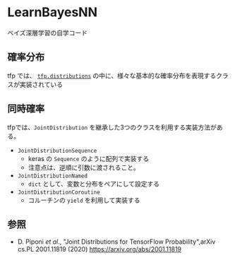 # LearnBayesNN
ベイズ深層学習の自学コード

## 確率分布
tfp では、 [`tfp.distributions`](https://www.tensorflow.org/probability/api_docs/python/tfp/distributions) の中に、様々な基本的な確率分布を表現するクラスが実装されている



## 同時確率
tfpでは、`JointDistribution` を継承した3つのクラスを利用する実装方法がある。

* `JointDistributionSequence`
  * keras の `Sequence` のように配列で実装する
  * 注意点は、逆順に引数に渡されること。
* `JointDistributionNamed`
  * `dict` として、変数と分布をペアにして設定する
* `JointDistributionCoroutine`
  * コルーチンの `yield` を利用して実装する


## 参照
* D. Piponi _et al_., "Joint Distributions for TensorFlow Probability",arXiv cs.PL 2001.11819 (2020) https://arxiv.org/abs/2001.11819
